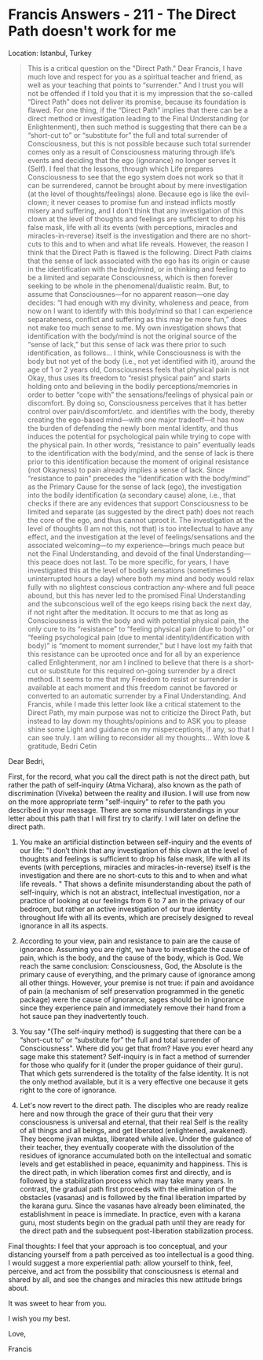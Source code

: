 # Francis Answers - 211 - The Direct Path doesn't work for me

Location: Istanbul, Turkey

>This is a critical question on the \"Direct Path.\" Dear Francis, I have much love and respect for you as a spiritual teacher and friend, as well as your teaching that points to “surrender.” And I trust you will not be offended if I told you that it is my impression that the so-called “Direct Path” does not deliver its promise, because its foundation is flawed. For one thing, if the “Direct Path” implies that there can be a direct method or investigation leading to the Final Understanding (or Enlightenment), then such method is suggesting that there can be a “short-cut to” or “substitute for” the full and total surrender of Consciousness, but this is not possible because such total surrender comes only as a result of Consciousness maturing through life’s events and deciding that the ego (ignorance) no longer serves It (Self). I feel that the lessons, through which Life prepares Consciousness to see that the ego system does not work so that it can be surrendered, cannot be brought about by mere investigation (at the level of thoughts/feelings) alone. Because ego is like the evil-clown; it never ceases to promise fun and instead inflicts mostly misery and suffering, and I don’t think that any investigation of this clown at the level of thoughts and feelings are sufficient to drop his false mask, life with all its events (with perceptions, miracles and miracles-in-reverse) itself is the investigation and there are no short-cuts to this and to when and what life reveals. However, the reason I think that the Direct Path is flawed is the following. Direct Path claims that the sense of lack associated with the ego has its origin or cause in the identification with the body/mind, or in thinking and feeling to be a limited and separate Consciousness, which is then forever seeking to be whole in the phenomenal/dualistic realm. But, to assume that Consciousnes—for no apparent reason—one day decides: “I had enough with my divinity, wholeness and peace, from now on I want to identify with this body/mind so that I can experience separateness, conflict and suffering as this may be more fun,” does not make too much sense to me. My own investigation shows that identification with the body/mind is not the original source of the “sense of lack,” but this sense of lack was there prior to such identification, as follows… I think, while Consciousness is with the body but not yet of the body (i.e., not yet identified with it), around the age of 1 or 2 years old, Consciousness feels that physical pain is not Okay, thus uses its freedom to “resist physical pain” and starts holding onto and believing in the bodily perceptions/memories in order to better “cope with” the sensations/feelings of physical pain or discomfort. By doing so, Consciousness perceives that it has better control over pain/discomfort/etc. and identifies with the body, thereby creating the ego-based mind—with one major tradeoff—it has now the burden of defending the newly born mental identity, and thus induces the potential for psychological pain while trying to cope with the physical pain. In other words, “resistance to pain” eventually leads to the identification with the body/mind, and the sense of lack is there prior to this identification because the moment of original resistance (not Okayness) to pain already implies a sense of lack. Since “resistance to pain” precedes the “identification with the body/mind” as the Primary Cause for the sense of lack (ego), the investigation into the bodily identification (a secondary cause) alone, i.e., that checks if there are any evidences that support Consciousness to be limited and separate (as suggested by the direct path) does not reach the core of the ego, and thus cannot uproot it. The investigation at the level of thoughts (I am not this, not that) is too intellectual to have any effect, and the investigation at the level of feelings/sensations and the associated welcoming—to my experience—brings much peace but not the Final Understanding, and devoid of the final Understanding—this peace does not last. To be more specific, for years, I have investigated this at the level of bodily sensations (sometimes 5 uninterrupted hours a day) where both my mind and body would relax fully with no slightest conscious contraction any-where and full peace abound, but this has never led to the promised Final Understanding and the subconscious well of the ego keeps rising back the next day, if not right after the meditation. It occurs to me that as long as Consciousness is with the body and with potential physical pain, the only cure to its “resistance” to “feeling physical pain (due to body)” or “feeling psychological pain (due to mental identity/identification with body)” is “moment to moment surrender,” but I have lost my faith that this resistance can be uprooted once and for all by an experience called Enlightenment, nor am I inclined to believe that there is a short-cut or substitute for this required on-going surrender by a direct method. It seems to me that my Freedom to resist or surrender is available at each moment and this freedom cannot be favored or converted to an automatic surrender by a Final Understanding. And Francis, while I made this letter look like a critical statement to the Direct Path, my main purpose was not to criticize the Direct Path, but instead to lay down my thoughts/opinions and to ASK you to please shine some Light and guidance on my misperceptions, if any, so that I can see truly. I am willing to reconsider all my thoughts… With love & gratitude, Bedri Cetin

Dear Bedri,

First, for the record, what you call the direct path is not the direct path, but rather the path of self-inquiry (Atma Vichara), also known as the path of discrimination (Viveka) between the reality and illusion. I will use from now on the more appropriate term "self-inquiry" to refer to the path you described in your message. There are some misunderstandings in your letter about this path that I will first try to clarify. I will later on define the direct path.

1. You make an artificial distinction between self-inquiry and the events of our life: "I don’t think that any investigation of this clown at the level of thoughts and feelings is sufficient to drop his false mask, life with all its events (with perceptions, miracles and miracles-in-reverse) itself is the investigation and there are no short-cuts to this and to when and what life reveals. " That shows a definite misunderstanding about the path of self-inquiry, which is not an abstract, intellectual investigation, nor a practice of looking at our feelings from 6 to 7 am in the privacy of our bedroom, but rather an active investigation of our true identity throughout life with all its events, which are precisely designed to reveal ignorance in all its aspects.

2. According to your view, pain and resistance to pain are the cause of ignorance. Assuming you are right, we have to investigate the cause of pain, which is the body, and the cause of the body, which is God. We reach the same conclusion: Consciousness, God, the Absolute is the primary cause of everything, and the primary cause of ignorance among all other things. However, your premise is not true: if pain and avoidance of pain (a mechanism of self preservation programmed in the genetic package) were the cause of ignorance, sages should be in ignorance since they experience pain and immediately remove their hand from a hot sauce pan they inadvertently touch.

3. You say "(The self-inquiry method) is suggesting that there can be a “short-cut to” or “substitute for” the full and total surrender of Consciousness". Where did you get that from? Have you ever heard any sage make this statement? Self-inquiry is in fact a method of surrender for those who qualify for it (under the proper guidance of their guru). That which gets surrendered is the totality of the false identity. It is not the only method available, but it is a very effective one because it gets right to the core of ignorance.

4. Let's now revert to the direct path. The disciples who are ready realize here and now through the grace of their guru that their very consciousness is universal and eternal, that their real Self is the reality of all things and all beings, and get liberated (enlightened, awakened). They become jivan muktas, liberated while alive. Under the guidance of their teacher, they eventually cooperate with the dissolution of the residues of ignorance accumulated both on the intellectual and somatic levels and get established in peace, equanimity and happiness. This is the direct path, in which liberation comes first and directly, and is followed by a stabilization process which may take many years. In contrast, the gradual path first proceeds with the elimination of the obstacles (vasanas) and is followed by the final liberation imparted by the karana guru. Since the vasanas have already been eliminated, the establishment in peace is immediate. In practice, even with a karana guru, most students begin on the gradual path until they are ready for the direct path and the subsequent post-liberation stabilization process.

Final thoughts: I feel that your approach is too conceptual, and your distancing yourself from a path perceived as too intellectual is a good thing. I would suggest a more experiential path: allow yourself to think, feel, perceive, and act from the possibility that consciousness is eternal and shared by all, and see the changes and miracles this new attitude brings about.

It was sweet to hear from you.

I wish you my best.

Love,

Francis


